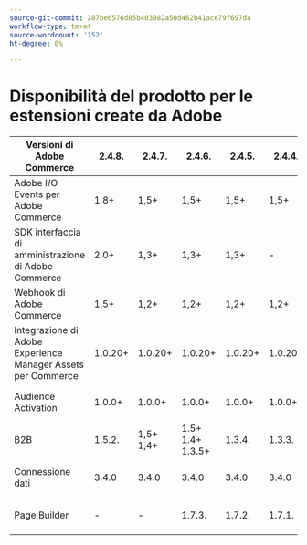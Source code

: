 ```yaml
---
source-git-commit: 287be6576d85b403982a50d462b41ace79f697da
workflow-type: tm+mt
source-wordcount: '152'
ht-degree: 0%

---
```

# Disponibilità del prodotto per le estensioni create da Adobe


<table style="table-layout:auto">
  <thead>
    <tr>
      <th>Versioni di Adobe Commerce</th>
      <th>2.4.8.</th>
      <th>2.4.7.</th>
      <th>2.4.6.</th>
      <th>2.4.5.</th>
      <th>2.4.4.</th>
      <th></th>
    </tr>
  </thead>
  <tbody>
      <tr>
          <td>Adobe I/O Events per Adobe Commerce</td>
          <td>1,8+</td>
          <td>1,5+</td>
          <td>1,5+</td>
          <td>1,5+</td>
          <td>1,5+</td>
          <td>
              <a href="https://developer.adobe.com/commerce/extensibility/events/installation/">Compositore</a><br/>
              <a href="https://developer.adobe.com/commerce/extensibility/events/release-notes/">Note sulla versione</a><br/>
          </td>
      </tr>
      <tr>
          <td>SDK interfaccia di amministrazione di Adobe Commerce</td>
          <td>2.0+</td>
          <td>1,3+</td>
          <td>1,3+</td>
          <td>1,3+</td>
          <td>-</td>
          <td>
              <a href="https://developer.adobe.com/commerce/extensibility/admin-ui-sdk/installation/">Compositore</a><br/>
              <a href="https://developer.adobe.com/commerce/extensibility/admin-ui-sdk/release-notes/">Note sulla versione</a><br/>
          </td>
      </tr>
      <tr>
          <td>Webhook di Adobe Commerce</td>
          <td>1,5+</td>
          <td>1,2+</td>
          <td>1,2+</td>
          <td>1,2+</td>
          <td>1,2+</td>
          <td>
              <a href="https://developer.adobe.com/commerce/extensibility/webhooks/installation/">Compositore</a><br/>
              <a href="https://developer.adobe.com/commerce/extensibility/webhooks/release-notes/">Note sulla versione</a><br/>
          </td>
      </tr>
      <tr>
          <td>Integrazione di Adobe Experience Manager Assets per Commerce</td>
          <td>1.0.20+</td>
          <td>1.0.20+</td>
          <td>1.0.20+</td>
          <td>1.0.20+</td>
          <td>1.0.20+</td>
          <td>
              <a href="https://experienceleague.adobe.com/it/docs/commerce-admin/content-design/aem-asset-management/getting-started/aem-assets-configure-commerce">Compositore</a><br/>
              <a href="https://experienceleague.adobe.com/it/docs/commerce-admin/content-design/aem-asset-management/aem-assets-release-notes">Note sulla versione</a><br/>
          </td>
      </tr>
      <tr>
          <td>Audience Activation</td>
          <td>1.0.0+</td>
          <td>1.0.0+</td>
          <td>1.0.0+</td>
          <td>1.0.0+</td>
          <td>1.0.0+</td>
          <td>
              <a href="https://commercemarketplace.adobe.com/magento-audiences.html">Marketplace</a><br/>
              <a href="https://experienceleague.adobe.com/it/docs/commerce-admin/customers/audience-activation#release-notes">Note sulla versione</a><br/>
          </td>
      </tr>
      <tr>
          <td>B2B</td>
          <td>1.5.2.</td>
          <td>1,5+<br /> 1,4+</td>
          <td>1.5+<br /> 1.4+<br /> 1.3.5+</td>
          <td>1.3.4.</td>
          <td>1.3.3.</td>
          <td>
              <a href="https://experienceleague.adobe.com/it/docs/commerce-admin/b2b/install">Compositore</a><br/>
              <a href="https://experienceleague.adobe.com/it/docs/commerce-admin/b2b/release-notes">Note sulla versione</a><br/>
          </td>
      </tr>
      <tr>
          <td>Connessione dati</td>
          <td>3.4.0</td>
          <td>3.4.0</td>
          <td>3.4.0</td>
          <td>3.4.0</td>
          <td>3.4.0</td>
          <td>
              <a href="https://commercemarketplace.adobe.com/magento-experience-platform-connector.html">Marketplace</a><br/>
              <a href="https://experienceleague.adobe.com/it/docs/commerce/data-connection/release-notes">Note sulla versione</a><br/>
          </td>
      </tr>
      <tr>
          <td>Page Builder</td>
          <td>-</td>
          <td>-</td>
          <td>1.7.3.</td>
          <td>1.7.2.</td>
          <td>1.7.1.</td>
          <td>
              <a href="https://experienceleague.adobe.com/it/docs/commerce-admin/page-builder/guide-overview">Guida utente</a><br/>
              <a href="https://experienceleague.adobe.com/it/docs/commerce-admin/page-builder/release-notes">Note sulla versione</a><br/>
          </td>
      </tr>
  </tbody>
</table>
